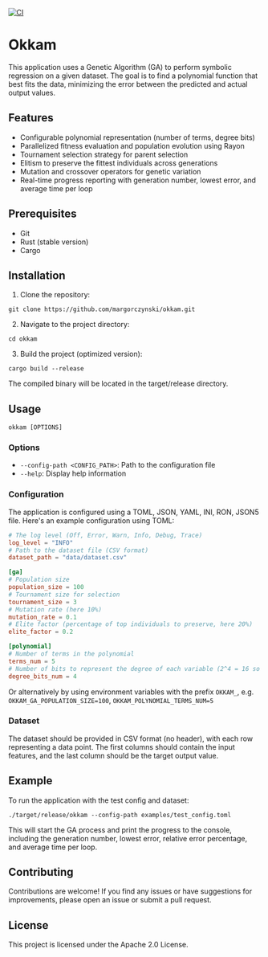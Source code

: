 [![CI](https://github.com/margorczynski/okkam/actions/workflows/ci.yml/badge.svg?event=push)](https://github.com/margorczynski/okkam/actions/workflows/ci.yml)
# Okkam
This application uses a Genetic Algorithm (GA) to perform symbolic regression on a given dataset. The goal is to find a polynomial function that best fits the data, minimizing the error between the predicted and actual output values.

## Features
- Configurable polynomial representation (number of terms, degree bits)
- Parallelized fitness evaluation and population evolution using Rayon
- Tournament selection strategy for parent selection
- Elitism to preserve the fittest individuals across generations
- Mutation and crossover operators for genetic variation
- Real-time progress reporting with generation number, lowest error, and average time per loop

## Prerequisites
- Git
- Rust (stable version)
- Cargo

## Installation
1. Clone the repository:

`git clone https://github.com/margorczynski/okkam.git`

2. Navigate to the project directory:

`cd okkam`

3. Build the project (optimized version):

`cargo build --release`

The compiled binary will be located in the target/release directory.

## Usage

`okkam [OPTIONS]`

### Options
- `--config-path <CONFIG_PATH>`: Path to the configuration file
- `--help`: Display help information

### Configuration
The application is configured using a TOML, JSON, YAML, INI, RON, JSON5 file. Here's an example configuration using TOML:

```toml
# The log level (Off, Error, Warn, Info, Debug, Trace)
log_level = "INFO"
# Path to the dataset file (CSV format)
dataset_path = "data/dataset.csv"

[ga]
# Population size
population_size = 100
# Tournament size for selection
tournament_size = 3
# Mutation rate (here 10%)
mutation_rate = 0.1
# Elite factor (percentage of top individuals to preserve, here 20%)
elite_factor = 0.2

[polynomial]
# Number of terms in the polynomial
terms_num = 5
# Number of bits to represent the degree of each variable (2^4 = 16 so the degree is in the range of 0..(2^4-1))
degree_bits_num = 4
```

Or alternatively by using environment variables with the prefix `OKKAM_`, e.g. `OKKAM_GA_POPULATION_SIZE=100`, `OKKAM_POLYNOMIAL_TERMS_NUM=5`

### Dataset
The dataset should be provided in CSV format (no header), with each row representing a data point. The first columns should contain the input features, and the last column should be the target output value.

## Example
To run the application with the test config and dataset:

`./target/release/okkam --config-path examples/test_config.toml`

This will start the GA process and print the progress to the console, including the generation number, lowest error, relative error percentage, and average time per loop.

## Contributing
Contributions are welcome! If you find any issues or have suggestions for improvements, please open an issue or submit a pull request.

## License
This project is licensed under the Apache 2.0 License.